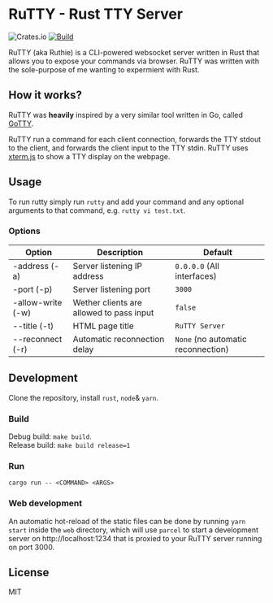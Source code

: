 # RuTTY - Rust TTY Server

![Crates.io](https://img.shields.io/crates/v/rutty)
[![Build](https://github.com/papigers/rutty/actions/workflows/build.yml/badge.svg)](https://github.com/papigers/rutty/actions/workflows/build.yml)

RuTTY (aka Ruthie) is a CLI-powered websocket server written in Rust that allows you to expose your commands via browser.
RuTTY was written with the sole-purpose of me wanting to expermient with Rust.

## How it works?

RuTTY was **heavily** inspired by a very similar tool written in Go, called [GoTTY](https://github.com/yudai/gotty).

RuTTY run a command for each client connection, forwards the TTY stdout to the client, and forwards the client input to the TTY stdin. RuTTY uses [xterm.js](https://github.com/xtermjs/xterm.js) to show a TTY display on the webpage.

## Usage

To run rutty simply run `rutty` and add your command and any optional arguments to that command, e.g. `rutty vi test.txt`.

### Options

| Option            | Description                              | Default                            |
| ----------------- | ---------------------------------------- | ---------------------------------- |
| -address (-a)     | Server listening IP address              | `0.0.0.0` (All interfaces)         |
| -port (-p)        | Server listening port                    | `3000`                             |
| -allow-write (-w) | Wether clients are allowed to pass input | `false`                            |
| --title (-t)      | HTML page title                          | `RuTTY Server`                     |
| --reconnect (-r)  | Automatic reconnection delay             | `None` (no automatic reconnection) |

## Development

Clone the repository, install `rust`, `node`& `yarn`.

### Build

Debug build: `make build`.\
Release build: `make build release=1`

### Run

`cargo run -- <COMMAND> <ARGS>`

### Web development

An automatic hot-reload of the static files can be done by running `yarn start` inside the `web` directory, which will use `parcel` to start a development server on http://localhost:1234 that is proxied to your RuTTY server running on port 3000.

## License

MIT
